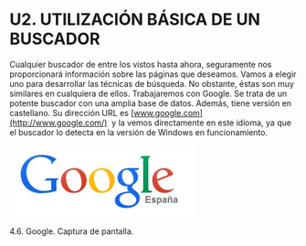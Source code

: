 
# U2. UTILIZACIÓN BÁSICA DE UN BUSCADOR

Cualquier buscador de entre los vistos hasta ahora, seguramente nos proporcionará información sobre las páginas que deseamos. Vamos a elegir uno para desarrollar las técnicas de búsqueda. No obstante, éstas son muy similares en cualquiera de ellos. Trabajaremos con Google. Se trata de un potente buscador con una amplia base de datos. Además, tiene versión en castellano. Su dirección URL es [www.google.com](http://www.google.com/)  y la vemos directamente en este idioma, ya que el buscador lo detecta en la versión de Windows en funcionamiento.


![](img/google1.jpg)

 4.6. Google. Captura de pantalla.

